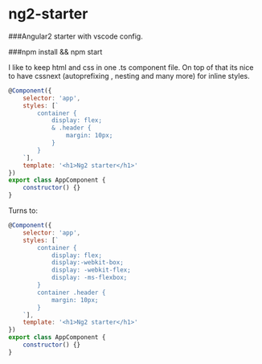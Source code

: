 # ng2-starter
###Angular2 starter with vscode config.



###npm install && npm start

I like to keep html and css in one .ts component file.
On top of that its nice to have cssnext (autoprefixing , nesting and many more) for inline styles. 


```javascript
@Component({
    selector: 'app',
    styles: [`
        container {
            display: flex;
            & .header {
                margin: 10px;
            }
        }
    `],
    template: '<h1>Ng2 starter</h1>'
})
export class AppComponent {
    constructor() {}
}
```

Turns to:

```javascript
@Component({
    selector: 'app',
    styles: [`
        container {
            display: flex;
            display:-webkit-box;
            display: -webkit-flex;
            display: -ms-flexbox;
        }
        container .header {
            margin: 10px;
        }
    `],
    template: '<h1>Ng2 starter</h1>'
})
export class AppComponent {
    constructor() {}
}
```